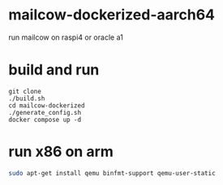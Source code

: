# mailcow-dockerized-aarch64

run mailcow on raspi4 or oracle a1

# build and run 

```
git clone 
./build.sh
cd mailcow-dockerized
./generate_config.sh
docker compose up -d 
```
# run x86 on arm 


```sh
sudo apt-get install qemu binfmt-support qemu-user-static
```

